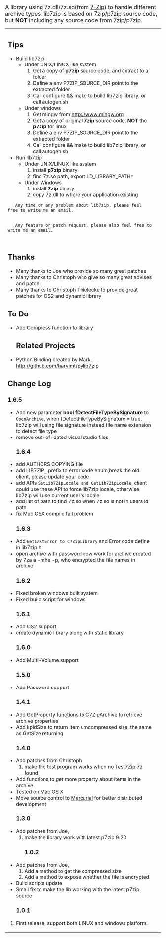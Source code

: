 <font size='4'>
A library using 7z.dll/7z.so(from <a href='http://www.7-zip.org/'>7-Zip</a>) to handle different archive types. lib7zip is based on 7zip/p7zip source code, but <b>NOT</b> including any source code from 7zip/p7zip.<br>
</font>
<table>
<tr>
<td>
<h2>Tips</h2>
<ul><li>Build lib7zip<br>
<ul><li>Under UNIX/LINUX like system<br>
<ol><li>Get a copy of <b>p7zip</b> source code, and extract to a folder<br>
</li><li>Define a env P7ZIP_SOURCE_DIR point to the extracted folder<br>
</li><li>Call configure && make to build lib7zip library, or call autogen.sh<br>
</li></ol></li><li>Under windows<br>
<ol><li>Get mingw from <a href='http://www.mingw.org'>http://www.mingw.org</a>
</li><li>Get a copy of original <b>7zip</b> source code, <b>NOT</b> the <b>p7zip</b> for linux<br>
</li><li>Define a env P7ZIP_SOURCE_DIR point to the extracted folder<br>
</li><li>Call configure && make to build lib7zip library, or call autogen.sh<br>
</li></ol></li></ul></li><li>Run lib7zip<br>
<ul><li>Under UNIX/LINUX like system<br>
<ol><li>install <b>p7zip</b> binary<br>
</li><li>find 7z.so path, export LD_LIBRARY_PATH=<where 7z.so existing><br>
</li></ol></li><li>Under Windows<br>
<ol><li>install <b>7zip</b> binary<br>
</li><li>copy 7z.dll to where your application existing</li></ol></li></ul></li></ul>


<pre><code>   Any time or any problem about lib7zip, please feel free to write me an email.<br>
   Any feature or patch request, please also feel free to write me an email.<br>
</code></pre>

<h2>Thanks</h2>
<ul><li>Many thanks to Joe who provide so many great patches<br>
</li><li>Many thanks to Christoph who give so many great advises and patch.<br>
</li><li>Many thanks to Christoph Thielecke to provide great patches for OS2 and dynamic library</li></ul>

<h2>To Do</h2>
<ul><li>Add Compress function to library<br>
<h2>Related Projects</h2>
</li><li>Python Binding created by Mark, <a href='http://github.com/harvimt/pylib7zip'>http://github.com/harvimt/pylib7zip</a></li></ul>

<h2>Change Log</h2>
<h3>1.6.5</h3>
<ul><li>Add new parameter <b>bool fDetectFileTypeBySignature</b> to <code>OpenArchive</code>, when fDetectFileTypeBySignature = true, lib7zip will using file signature instead file name extension to detect file type<br>
</li><li>remove out-of-dated visual studio files<br>
<h3>1.6.4</h3>
</li><li>add AUTHORS COPYING file<br>
</li><li>add LIB7ZIP<code>_</code> prefix to error code enum,break the old client, please update your code<br>
</li><li>add APIs <code>SetLib7ZipLocale and GetLib7ZipLocale</code>, client could use these API to force lib7zip locale, otherwise lib7zip will use current user's locale<br>
</li><li>add list of path to find 7z.so when 7z.so is not in users ld path<br>
</li><li>fix Mac OSX compile fail problem<br>
<h3>1.6.3</h3>
</li><li>Add <code>GetLastError to C7ZipLibrary</code> and Error code define in lib7zip.h<br>
</li><li>open archive with password now work for archive created by 7za a -mhe -p, who encrypted the file names in archive<br>
<h3>1.6.2</h3>
</li><li>Fixed broken windows built system<br>
</li><li>Fixed build script for windows<br>
<h3>1.6.1</h3>
</li><li>Add OS2 support<br>
</li><li>create dynamic library along with static library<br>
<h3>1.6.0</h3>
</li><li>Add Multi-Volume support<br>
<h3>1.5.0</h3>
</li><li>Add Password support<br>
<h3>1.4.1</h3>
</li><li>Add GetProperty functions to C7ZipArchive to retrieve archive properties<br>
</li><li>Add kpidSize to return Item umcompressed size, the same as GetSize returning<br>
<h3>1.4.0</h3>
</li><li>Add patches from Christoph<br>
<ol><li>make the test program works when no Test7Zip.7z found<br>
</li></ol></li><li>Add functions to get more property about items in the archive<br>
</li><li>Tested on Mac OS X<br>
</li><li>Move source control to <a href='http://mercurial.selenic.com/'>Mercurial</a> for better distributed development<br>
<h3>1.3.0</h3>
</li><li>Add patches from Joe,<br>
<ol><li>make the library work with latest p7zip 9.20<br>
<h3>1.0.2</h3>
</li></ol></li><li>Add patches from Joe,<br>
<ol><li>Add a method to get the compressed size<br>
</li><li>Add a method to expose whether the file is encrypted<br>
</li></ol></li><li>Build scripts update<br>
</li><li>Small fix to make the lib working with the latest p7zip source<br>
<h3>1.0.1</h3>
</li></ul><ol><li>First release, support both LINUX and windows platform.<br>
</td>
<td valign='top'>
<br>
</td>
</tr>
</table>